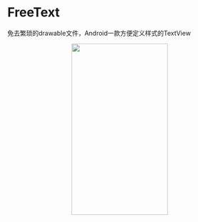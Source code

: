 
# FreeText
免去繁琐的drawable文件，Android一款方便定义样式的TextView 

<div align="center">
<img src="https://note.youdao.com/yws/api/personal/file/f2c0e81b6221950d2c8d66dfc12ec916?method=download&shareKey=c969dc977acaef438e121b8c8896ad94" height="384" width="216" >
</div>
